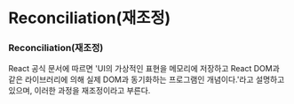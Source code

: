 # Reconciliation(재조정)

### Reconciliation(재조정)

React 공식 문서에 따르면 'UI의 가상적인 표현을 메모리에 저장하고 React DOM과 같은 라이브러리에 의해 실제 DOM과 동기화하는 프로그램인 개념이다.'라고 설명하고 있으며, 이러한 과정을 재조정이라고 부른다.
